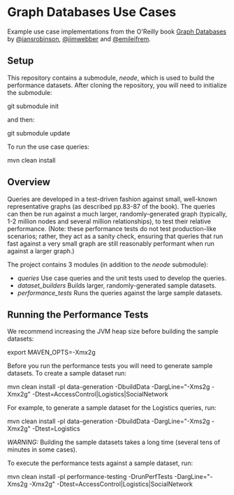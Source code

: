 Graph Databases Use Cases
=========================

Example use case implementations from the O'Reilly book [Graph Databases](http://graphdatabases.com/) by [@iansrobinson](http://twitter.com/iansrobinson), [@jimwebber](http://twitter.com/jimwebber) and [@emileifrem](http://twitter.com/emileifrem).

Setup
-----

This repository contains a submodule, _neode_, which is used to build the performance datasets. After cloning the repository, you will need to initialize the submodule:

   git submodule init

and then:

   git submodule update

To run the use case queries:

   mvn clean install

Overview
--------

Queries are developed in a test-driven fashion against small, well-known representative graphs (as described pp.83-87 of the book). The queries can then be run against a much larger, randomly-generated graph (typically, 1-2 million nodes and several million relationships), to test their relative performance. (Note: these performance tests do not test production-like scenarios; rather, they act as a sanity check, ensuring that queries that run fast against a very small graph are still reasonably performant when run against a larger graph.)

The project contains 3 modules (in addition to the _neode_ submodule):

*  _queries_
   Use case queries and the unit tests used to develop the queries.
* _dataset_builders_
   Builds larger, randomly-generated sample datasets.
* _performance_tests_
   Runs the queries against the large sample datasets.

Running the Performance Tests
-----------------------------

We recommend increasing the JVM heap size before building the sample datasets:

   export MAVEN_OPTS=-Xmx2g

Before you run the performance tests you will need to generate sample datasets. To create a sample dataset run:

   mvn clean install -pl data-generation -DbuildData -DargLine="-Xms2g -Xmx2g" -Dtest=AccessControl|Logistics|SocialNetwork

For example, to generate a sample dataset for the Logistics queries, run:

   mvn clean install -pl data-generation -DbuildData -DargLine="-Xms2g -Xmx2g" -Dtest=Logistics

*WARNING:* Building the sample datasets takes a long time (several tens of minutes in some cases).

To execute the performance tests against a sample dataset, run:

   mvn clean install -pl performance-testing -DrunPerfTests -DargLine="-Xms2g -Xmx2g" -Dtest=AccessControl|Logistics|SocialNetwork